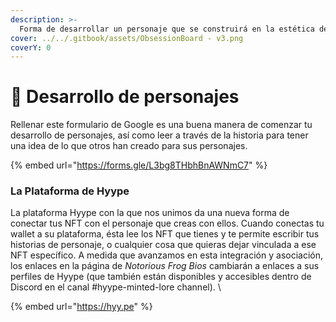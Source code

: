 ```yaml
---
description: >-
  Forma de desarrollar un personaje que se construirá en la estética de Frogland y en la naturaleza de la Notorious Frog.
cover: ../../.gitbook/assets/ObsessionBoard - v3.png
coverY: 0
---
```


# 👾 Desarrollo de personajes

Rellenar este formulario de Google es una buena manera de comenzar tu desarrollo de personajes, así como leer a través de la historia para tener una idea de lo que otros han creado para sus personajes.

{% embed url="https://forms.gle/L3bg8THbhBnAWNmC7" %}

### La Plataforma de Hyype&#x20;

La plataforma Hyype con la que nos unimos da una nueva forma de conectar tus NFT con el personaje que creas con ellos. Cuando conectas tu wallet a su plataforma, ésta lee los NFT que tienes y te permite escribir tus historias de personaje, o cualquier cosa que quieras dejar vinculada a ese NFT específico. A medida que avanzamos en esta integración y asociación, los enlaces en la página de _Notorious Frog Bios_ cambiarán a enlaces a sus perfiles de Hyype (que también están disponibles y accesibles dentro de Discord en el canal #hyype-minted-lore channel). \


{% embed url="https://hyy.pe" %}
